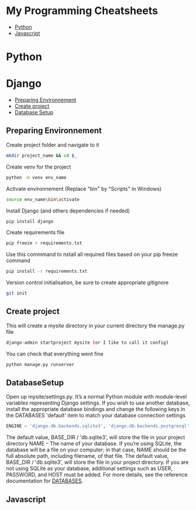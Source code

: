 # My Programming Cheatsheets

- [Python](#Python)
- [Javascript](#Javascript)

# Python
# Django
- [Preparing Environnement](#Preparing%20Environnement)
- [Create project](#Create%20project)
- [Database Setup](#DatabaseSetup)

## Preparing Environnement

Create project folder and navigate to it
```bash
mkdir project_name && cd $_
```
Create venv for the project
```bash
python -m venv env_name
```
Activate environnement (Replace "bin" by "Scripts" in Windows)
```bash
source env_name\bin\activate
```
Install Django (and others dependencies if needed)
```bash
pip install django
```
Create requirements file
```bash
pip freeze > requirements.txt
```
Use this commmand to nstall all required files based on your pip freeze command
```bash
pip install -r requirements.txt
```
Version control initialisation, be sure to create appropriate gitignore
```bash
git init
```

## Create project

This will create a mysite directory in your current directory the manage.py file
```bash
django-admin startproject mysite (or I like to call it config)
```

You can check that everything went fine
```bash
python manage.py runserver
```

## DatabaseSetup
Open up mysite/settings.py. It’s a normal Python module with module-level variables representing Django settings.
If you wish to use another database, install the approp­riate database bindings and change the following keys in the DATABASES 'default' item to match your database connection settings
```python
ENGINE – 'django.db.backends.sqlite3', 'django.db.backends.postgresql', 'django.db.backends.mysql', or 'django.db.backends.oracle'
```

The default value, BASE_DIR / 'db.sqlite3', will store the file in your project directory
NAME – The name of your database. If you’re using SQLite, the database will be a file on your computer; in that case, NAME should be the full absolute path, including filename, of that file.
The default value, BASE_DIR / 'db.sqlite3', will store the file in your project directory.
If you are not using SQLite as your database, additional settings such as USER, PASSWORD, and HOST must be added.
For more details, see the reference documentation for [DATABASES](https://docs.djangoproject.com/en/4.0/ref/settings/#std:setting-DATABASES).

## Javascript
